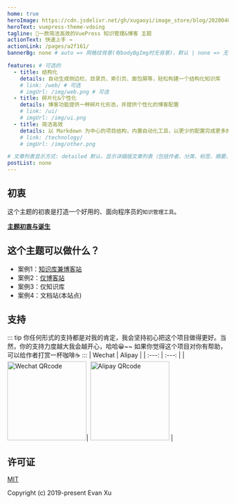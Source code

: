 ```yaml
---
home: true
heroImage: https://cdn.jsdelivr.net/gh/xugaoyi/image_store/blog/20200409124835.png
heroText: vuepress-theme-vdoing
tagline: 🚀一款简洁高效的VuePress 知识管理&博客 主题
actionText: 快速上手 →
actionLink: /pages/a2f161/
bannerBg: none # auto => 网格纹背景(有bodyBgImg时无背景)，默认 | none => 无 | '大图地址' | background: 自定义背景样式       提示：如发现文本颜色不适应你的背景时可以到palette.styl修改$bannerTextColor变量

features: # 可选的
  - title: 结构化
    details: 自动生成侧边栏、目录页、索引页、面包屑等，轻松构建一个结构化知识库
    # link: /web/ # 可选
    # imgUrl: /img/web.png # 可选
  - title: 碎片化&个性化
    details: 博客功能提供一种碎片化形态，并提供个性化的博客配置
    # link: /ui/
    # imgUrl: /img/ui.png
  - title: 简洁高效
    details: 以 Markdown 为中心的项目结构，内置自动化工具，以更少的配置完成更多的事。配合多维索引快速定位每个知识点
    # link: /technology/
    # imgUrl: /img/other.png

# 文章列表显示方式: detailed 默认，显示详细版文章列表（包括作者、分类、标签、摘要、分页等）| simple => 显示简约版文章列表（仅标题和日期）| none 不显示文章列表
postList: none
---
```


## 初衷

这个主题的初衷是打造一个好用的、面向程序员的`知识管理工具`。

[**主题初衷与诞生**](/vuepress-theme-vdoing-doc/pages/52d5c3)


## 这个主题可以做什么？
* 案例1：[知识库兼博客站](https://xugaoyi.com/)
* 案例2：[仅博客站](https://xugaoyi.github.io/vdoing-demo-blog/)
* 案例3：仅知识库
* 案例4：文档站(本站点)

## 支持
::: tip
你任何形式的支持都是对我的肯定，我会坚持初心把这个项目做得更好。当然，你的支持力度越大我会越开心，哈哈😀~~
如果你觉得这个项目对你有帮助，可以给作者打赏一杯咖啡☕
:::
| Wechat | Alipay |
| :---: | :---: |
| <img src="https://cdn.jsdelivr.net/gh/xugaoyi/image_store/blog/20200410113708.jpg" alt="Wechat QRcode" width=180>| <img src="https://cdn.jsdelivr.net/gh/xugaoyi/image_store/blog/20200410113707.jpg" alt="Alipay QRcode" width=180> |

## 许可证
[MIT](https://github.com/xugaoyi/vuepress-theme-vdoing/blob/master/LICENSE)

Copyright (c) 2019-present Evan Xu
